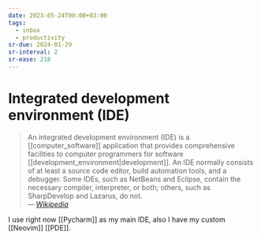 ```yaml
---
date: 2023-05-24T00:00+03:00
tags:
  - inbox
  - productivity
sr-due: 2024-01-29
sr-interval: 2
sr-ease: 218
---
```


# Integrated development environment (IDE)

> An integrated development environment (IDE) is a [[computer_software]]
> application that provides comprehensive facilities to computer programmers for
> software [[development_environment|development]]. An IDE normally consists of
> at least a source code editor, build automation tools, and a debugger. Some
> IDEs, such as NetBeans and Eclipse, contain the necessary compiler,
> interpreter, or both; others, such as SharpDevelop and Lazarus, do not.\
> — <cite>[Wikipedia](https://en.wikipedia.org/wiki/Integrated_development_environment)</cite>

I use right now [[Pycharm]] as my main IDE, also I have my
custom [[Neovim]] [[PDE]].
